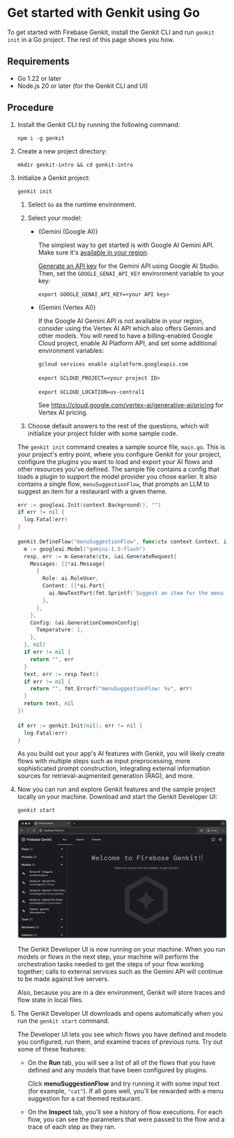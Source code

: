 # Get started with Genkit using Go

To get started with Firebase Genkit, install the Genkit CLI and run
`genkit init` in a Go project. The rest of this page shows you how.

## Requirements

- Go 1.22 or later
- Node.js 20 or later (for the Genkit CLI and UI)

## Procedure

1.  Install the Genkit CLI by running the following command:

    ```posix-terminal
    npm i -g genkit
    ```

1.  Create a new project directory:

    ```posix-terminal
    mkdir genkit-intro && cd genkit-intro
    ```

1.  Initialize a Genkit project:

    ```posix-terminal
    genkit init
    ```

    1. Select `Go` as the runtime environment.

    1. Select your model:

       - {Gemini (Google AI)}

         The simplest way to get started is with Google AI Gemini API. Make sure
         it's
         [available in your region](https://ai.google.dev/available_regions).

         [Generate an API key](https://aistudio.google.com/app/apikey) for the
         Gemini API using Google AI Studio. Then, set the `GOOGLE_GENAI_API_KEY`
         environment variable to your key:

         ```posix-terminal
         export GOOGLE_GENAI_API_KEY=<your API key>
         ```

       - {Gemini (Vertex AI)}

         If the Google AI Gemini API is not available in your region, consider
         using the Vertex AI API which also offers Gemini and other models. You
         will need to have a billing-enabled Google Cloud project, enable AI
         Platform API, and set some additional environment variables:

         ```posix-terminal
         gcloud services enable aiplatform.googleapis.com

         export GCLOUD_PROJECT=<your project ID>

         export GCLOUD_LOCATION=us-central1
         ```

         See https://cloud.google.com/vertex-ai/generative-ai/pricing for Vertex AI pricing.

    1. Choose default answers to the rest of the questions, which will
       initialize your project folder with some sample code.

    The `genkit init` command creates a sample source file, `main.go`. This is your project's entry point, where you configure Genkit for your project, configure the plugins you want to load and export your AI flows and other resources you've defined. The sample file contains a config that loads a plugin to support the model provider you chose earlier. It also contains a single flow, `menuSuggestionFlow`, that prompts an LLM to suggest an item for a restaurant with a given theme.

    ```go
    err := googleai.Init(context.Background(), "")
    if err != nil {
      log.Fatal(err)
    }

    genkit.DefineFlow("menuSuggestionFlow", func(ctx context.Context, input string) (string, error) {
      m := googleai.Model("gemini-1.5-flash")
      resp, err := m.Generate(ctx, &ai.GenerateRequest{
        Messages: []*ai.Message{
          {
            Role: ai.RoleUser,
            Content: []*ai.Part{
              ai.NewTextPart(fmt.Sprintf(`Suggest an item for the menu of a %s themed restaurant`, input)),
            },
          },
        },
        Config: &ai.GenerationCommonConfig{
          Temperature: 1,
        },
      }, nil)
      if err != nil {
        return "", err
      }
      text, err := resp.Text()
      if err != nil {
        return "", fmt.Errorf("menuSuggestionFlow: %v", err)
      }
      return text, nil
    })

    if err := genkit.Init(nil); err != nil {
      log.Fatal(err)
    }
    ```

    As you build out your app's AI features with Genkit, you will likely
    create flows with multiple steps such as input preprocessing, more
    sophisticated prompt construction, integrating external information
    sources for retrieval-augmented generation (RAG), and more.

1.  Now you can run and explore Genkit features and the sample project locally
    on your machine. Download and start the Genkit Developer UI:

    ```posix-terminal
    genkit start
    ```

    <img src="resources/welcome_to_genkit_developer_ui.png" alt="Welcome to Genkit Developer UI" class="screenshot attempt-right">

    The Genkit Developer UI is now running on your machine. When you run models
    or flows in the next step, your machine will perform the orchestration tasks
    needed to get the steps of your flow working together; calls to external
    services such as the Gemini API will continue to be made against live
    servers.

    Also, because you are in a dev environment, Genkit will store traces and
    flow state in local files.

1.  The Genkit Developer UI downloads and opens automatically when you run the
    `genkit start` command.

    The Developer UI lets you see which flows you have defined and models you
    configured, run them, and examine traces of previous runs. Try out some of
    these features:

    - On the **Run** tab, you will see a list of all of the flows that you have
      defined and any models that have been configured by plugins.

      Click **menuSuggestionFlow** and try running it with some input text (for example,
      `"cat"`). If all goes well, you'll be rewarded with a menu suggestion for a cat
      themed restaurant.

    - On the **Inspect** tab, you'll see a history of flow executions. For each
      flow, you can see the parameters that were passed to the flow and a
      trace of each step as they ran.
